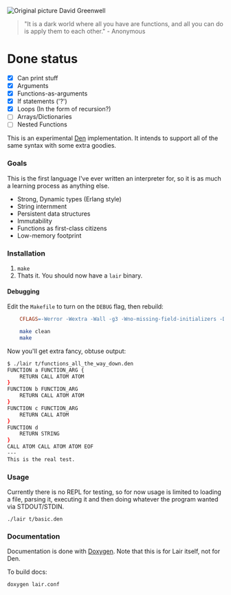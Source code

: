 ![Original picture David Greenwell](./lair.jpg?raw=true)

> "It is a dark world where all you have are functions, and all you can do is
> apply them to each other." - Anonymous

# Done status

- [x] Can print stuff
- [x] Arguments
- [x] Functions-as-arguments
- [x] If statements ('?')
- [x] Loops (In the form of recursion?)
- [ ] Arrays/Dictionaries
- [ ] Nested Functions

This is an experimental [Den](https://github.com/MuteLang/DenLang) implementation. It
intends to support all of the same syntax with some extra goodies.

### Goals

This is the first language I've ever written an interpreter for, so it is as
much a learning process as anything else.

* Strong, Dynamic types (Erlang style)
* String internment
* Persistent data structures
* Immutability
* Functions as first-class citizens
* Low-memory footprint

### Installation

1. `make`
2. Thats it. You should now have a `lair` binary.

#### Debugging

Edit the `Makefile` to turn on the `DEBUG` flag, then rebuild:

```Makefile
    CFLAGS=-Werror -Wextra -Wall -g3 -Wno-missing-field-initializers -DDEBUG
```

```Bash
    make clean
    make
```

Now you'll get extra fancy, obtuse output:

```Bash
$ ./lair t/functions_all_the_way_down.den 
FUNCTION a FUNCTION_ARG {
    RETURN CALL ATOM ATOM 
}
FUNCTION b FUNCTION_ARG 
    RETURN CALL ATOM ATOM 
}
FUNCTION c FUNCTION_ARG 
    RETURN CALL ATOM 
}
FUNCTION d 
    RETURN STRING 
}
CALL ATOM CALL ATOM ATOM EOF 
---
This is the real test.
```

### Usage

Currently there is no REPL for testing, so for now usage is limited to loading
a file, parsing it, executing it and then doing whatever the program wanted via
STDOUT/STDIN.

    ./lair t/basic.den

### Documentation

Documentation is done with [Doxygen](http://www.stack.nl/~dimitri/doxygen/).
Note that this is for Lair itself, not for Den.

To build docs:

    doxygen lair.conf
